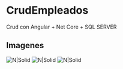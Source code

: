 # CrudEmpleados
Crud con Angular + Net Core + SQL SERVER

## Imagenes
![N|Solid](https://i.ibb.co/DbftG2H/Home.png)
![N|Solid](https://i.ibb.co/Gd4ksMr/Agregar.png)
![N|Solid](https://i.ibb.co/nfCTdsL/Detalle.png)
